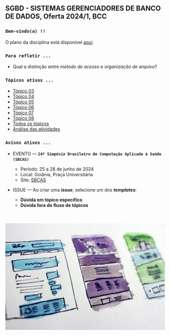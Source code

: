 ## SGBD - SISTEMAS GERENCIADORES DE BANCO DE DADOS, Oferta 2024/1, BCC

### `Bem-vindo(a) !!`

O plano da disciplina está disponível [aqui](./media/sgbd-2024-1-bcc-plano.pdf).<br>

### `Para refletir ...`

- Qual a distinção entre _método de acesso_ e _organização de arquivo_?

### `Tópicos ativos ...`

- [Tópico 03](./topico/topico-03.md)
- [Tópico 04](./topico/topico-04.md)
- [Tópico 05](./topico/topico-05.md)
- [Tópico 06](./topico/topico-06.md)
- [Tópico 07](./topico/topico-07.md)
- [Tópico 08](./topico/topico-08.md)
- [Todos os tópicos](topico/topico-index.md)
- [Análise das atividades](./topico/tresultado.md)

### `Avisos ativos ...`

- EVENTO &#8212; **`24º Simpósio Brasileiro de Computação Aplicada à Saúde (SBCAS)`**
  - Período: 25 a 28 de junho de 2024
  - Local: Goiânia, Praça Universitária
  - Site: [SBCAS](https://www.sbcas2024.inf.ufg.br)

- ISSUE &#8212; Ao criar uma _**issue**_, selecione um dos _**templates**_:
  - **Dúvida em tópico específico**
  - **Dúvida fora do fluxo de tópicos**

<br>
<br>
<img src="./media/hal-gatewood-tZc3vjPCk-Q-unsplash.jpg" width="500">
